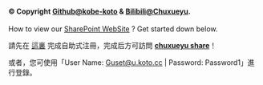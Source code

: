 #### &copy; Copyright [Github@kobe-koto](https://github.com/kobe-koto/) & [Bilibili@Chuxueyu](https://space.bilibili.com/535358652).

How to view our [SharePoint WebSite](https://koto3905.sharepoint.com/sites/chuxueyu) ? Get started down below.

請先在 [這裏](https://myaccess.microsoft.com/@u.koto.cc#/access-packages/13ce3054-526b-4c19-bc33-e9af6d8b296e) 完成自助式注冊，完成后方可訪問 **[chuxueyu share](https://koto3905.sharepoint.com/sites/chuxueyu)**！

或者，您可使用「User Name: Guset@u.koto.cc | Password: Password1」進行登錄。